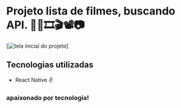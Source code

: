 # Projeto lista de filmes, buscando API. 🧛‍♂️🎞🎬📽📷

[<img src="./src/Images/filmes2.gif" alt="tela inicial do projeto" >]

## Tecnologias utilizadas

- React Native ✌

### apaixonado por tecnologia!
